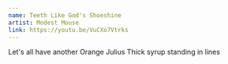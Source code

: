 ```yaml
---
name: Teeth Like God's Shoeshine
artist: Modest Mouse
link: https://youtu.be/VuCXo7Vtrks
---
```


Let's all have another Orange Julius
Thick syrup standing in lines
